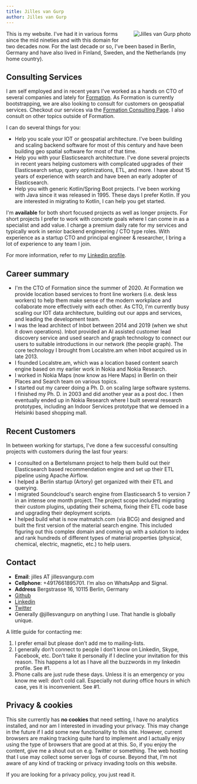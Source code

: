 ```yaml
---
title: Jilles van Gurp
author: Jilles van Gurp
---
```

<img alt="Jilles van Gurp photo" src="https://en.gravatar.com/userimage/227586/49ce2cb62cc80e45d963cc055ce6edb8.jpg?size=300" style="float:right;margin-left:1em;margin-bottom:1em;"/>

This is my website. I've had it in various forms since the mid nineties and with this domain for two decades now. For the last decade or so, I've been based in Berlin, Germany and have also lived in Finland, Sweden, and the Netherlands (my home country).

## Consulting Services

I am self employed and in recent years I've worked as a hands on CTO of several companies and lately for [Formation](https://tryformation.com). As Formation is currently bootstrapping, we are also looking to consult for customers on geospatial services. Checkout our services via the [Formation Consulting Page](https://tryformation.com/consulting/). I also consult on other topics outside of Formation.

I can do several things for you:

- Help you scale your IOT or geospatial architecture. I've been building and scaling backend software for most of this century and have been building geo spatial software for most of that time.
- Help you with your Elasticsearch architecture. I've done several projects in recent years helping customers with complicated upgrades of their Elasticsearch setup, query optimizations, ETL, and more. I have about 15 years of experience with search and have been an early adopter of Elasticsearch.
- Help you with generic Kotlin/Spring Boot projects. I've been working with Java since it was released in 1995. These days I prefer Kotlin. If you are interested in migrating to Kotlin, I can help you get started.

I'm **available** for both short focused projects as well as longer projects. For short projects I prefer to work with concrete goals where I can come in as a specialist and add value. I charge a premium daily rate for my services and typically work in senior backend engineering / CTO type roles. With experience as a startup CTO and principal engineer & researcher, I bring a lot of experience to any team I join.

For more information, refer to my [Linkedin profile](https://www.linkedin.com/in/jillesvangurp).

## Career summary

- I'm the CTO of Formation since the summer of 2020. At Formation we provide location based services to front line workers (i.e. desk less workers) to help them make sense of the modern workplace and collaborate more effectively with each other. As CTO, I'm currently busy scaling our IOT data architecture, building out our apps and services, and leading the development team.
- I was the lead architect of Inbot between 2014 and 2019 (when we shut it down operations). Inbot provided an AI assisted customer lead discovery service and used search and graph technology to connect our users to suitable introductions in our network (the people graph). The core technology I brought from Localstre.am when Inbot acquired us in late 2013.
- I founded Localstre.am, which was a location based content search engine based on my earlier work in Nokia and Nokia Research. 
- I worked in Nokia Maps  (now know as Here Maps) in Berlin on their Places and Search team on various topics.
- I started out my career doing a Ph. D. on scaling large software systems. I finished my Ph. D. in 2003 and did another year as a post doc. I then eventually ended up in Nokia Research where I built several research prototypes, including an Indoor Services prototype that we demoed in a Helsinki based shopping mall.

## Recent Customers

In between working for startups, I've done a few successful consulting projects with customers during the last four years:

- I consulted on a Bertelsmann project to help them build out their Elasticsearch based recommendation engine and set up their ETL pipeline using Apache Airflow.
- I helped a Berlin startup (Artory) get organized with their ETL and querying.
- I migrated Soundcloud's search engine from Elasticsearch 5 to version 7 in an intense one month project. The project scope included migrating their custom plugins, updating their schema, fixing their ETL code base and upgrading their deployment scripts. 
- I helped build what is now matmatch.com (via BCG) and designed and built the first version of the material search engine. This included figuring out this complex domain and coming up with a solution to index and rank hundreds of different types of material properties (physical, chemical, electric, magnetic, etc.) to help users.


## Contact

- **Email**: jilles AT jillesvangurp.com
- **Cellphone**: +4917661895701. I’m also on WhatsApp and Signal.
- **Address** Bergstrasse 16, 10115 Berlin, Germany
- [Github](https://github.com/jillesvangurp)
- [Linkedin](https://linkedin.com/in/jillesvangurp)
- [Twitter](https://twitter.com/jillesvangurp)
- Generally @jillesvangurp on anything I use. That handle is globally unique.

A little guide for contacting me:

1. I prefer email but please don’t add me to mailing-lists.
1. I generally don’t connect to people I don’t know on Linkedin, Skype, Facebook, etc. Don’t take it personally if I decline your invitation for this reason. This happens a lot as I have all the buzzwords in my linkedin profile. See #1.
1. Phone calls are just rude these days. Unless it is an emergency or you know me well: don’t cold call. Especially not during office hours in which case, yes it is inconvenient. See #1.

## Privacy & cookies

This site currently has **no cookies** that need setting, I have no analytics installed, and nor am I interested in invading your privacy. This may change in the future if I add some new functionality to this site. However, current browsers are making tracking quite hard to implement and I actually enjoy using the type of browsers that are good at at this. So, if you enjoy the content, give me a shout out on e.g. Twitter or something. The web hosting that I use may collect some server logs of course. Beyond that, I'm not aware of any kind of tracking or privacy invading tools on this website.

If you are looking for a privacy policy, you just read it. 


